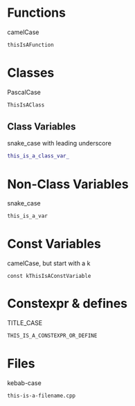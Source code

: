 # Functions
camelCase
```cpp
thisIsAFunction
```

# Classes
PascalCase
```cpp
ThisIsAClass
```

## Class Variables
snake_case with leading underscore
```cpp
this_is_a_class_var_
```

# Non-Class Variables
snake_case
```cpp
this_is_a_var
```

# Const Variables
camelCase, but start with a k
```
const kThisIsAConstVariable
```
# Constexpr & defines
TITLE_CASE
```cpp
THIS_IS_A_CONSTEXPR_OR_DEFINE
```

# Files
kebab-case
```
this-is-a-filename.cpp
```